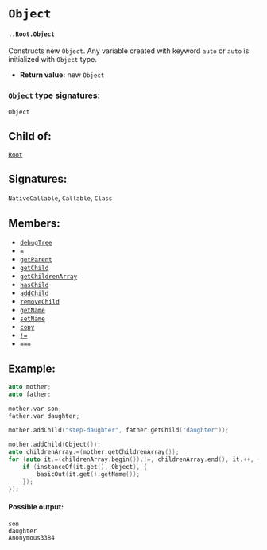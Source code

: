 # `Object`

#### `..Root.Object`

Constructs new `Object`. Any variable created with keyword `auto` or `auto` is initialized with `Object` type.

* **Return value:** new `Object`

### `Object` type signatures:

`Object`

## Child of:

[`Root`](docs..Root.md)

## Signatures:

`NativeCallable`, `Callable`, `Class`

## Members:

- [`debugTree`](docs..Root.Object.debugTree.md)
- [`=`](docs..Root.Object.=.md)
- [`getParent`](docs..Root.Object.getParent.md)
- [`getChild`](docs..Root.Object.getChild.md)
- [`getChildrenArray`](docs..Root.Object.getChildrenArray.md)
- [`hasChild`](docs..Root.Object.hasChild.md)
- [`addChild`](docs..Root.Object.addChild.md)
- [`removeChild`](docs..Root.Object.removeChild.md)
- [`getName`](docs..Root.Object.getName.md)
- [`setName`](docs..Root.Object.setName.md)
- [`copy`](docs..Root.Object.copy.md)
- [`!=`](docs..Root.Object.!=.md)
- [`===`](docs..Root.Object.===.md)

## Example:

```c
auto mother;
auto father;

mother.var son;
father.var daughter;

mother.addChild("step-daughter", father.getChild("daughter"));

mother.addChild(Object());
auto childrenArray.=(mother.getChildrenArray());
for (auto it.=(childrenArray.begin()).!=, childrenArray.end(), it.++, {
    if (instanceOf(it.get(), Object), {
        basicOut(it.get().getName());
    });
});
```

#### Possible output:

```
son
daughter
Anonymous3384
```
